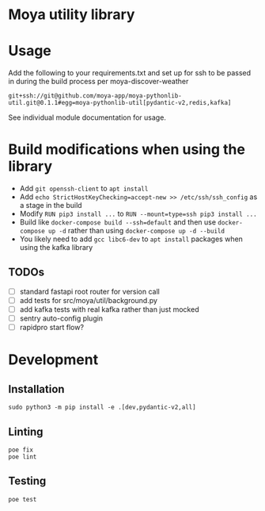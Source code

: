 # Moya utility library

# Usage

Add the following to your requirements.txt and set up for ssh to be passed in during the build process per moya-discover-weather

    git+ssh://git@github.com/moya-app/moya-pythonlib-util.git@0.1.1#egg=moya-pythonlib-util[pydantic-v2,redis,kafka]

See individual module documentation for usage.

# Build modifications when using the library

- Add `git openssh-client` to `apt install`
- Add `echo StrictHostKeyChecking=accept-new >> /etc/ssh/ssh_config` as a stage in the build
- Modify `RUN pip3 install ...` to `RUN --mount=type=ssh pip3 install ...`
- Build like `docker-compose build --ssh=default` and then use `docker-compose up -d` rather than using `docker-compose up -d --build`
- You likely need to add `gcc libc6-dev` to `apt install` packages when using the kafka library

## TODOs

- [ ] standard fastapi root router for version call
- [ ] add tests for src/moya/util/background.py
- [ ] add kafka tests with real kafka rather than just mocked
- [ ] sentry auto-config plugin
- [ ] rapidpro start flow?

# Development

## Installation

    sudo python3 -m pip install -e .[dev,pydantic-v2,all]

## Linting

    poe fix
    poe lint

## Testing

    poe test
